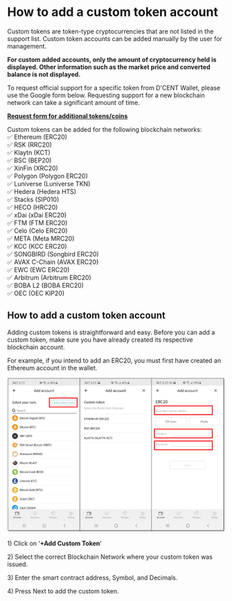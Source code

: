 # How to add a custom token account

Custom tokens are token-type cryptocurrencies that are not listed in the support list. Custom token accounts can be added manually by the user for management.&#x20;

**For custom added accounts, only the amount of cryptocurrency held is displayed. Other information such as the market price and converted balance is not displayed.**

To request official support for a specific token from D'CENT Wallet, please use the Google form below. Requesting support for a new blockchain network can take a significant amount of time.

[**Request form for additional tokens/coins**](https://docs.google.com/forms/d/e/1FAIpQLSddydt7fv7D0ATnw49tCsBsex9DpHinAr0sebGb\_eQb0ne37g/viewform)



Custom tokens can be added for the following blockchain networks:\
✅ Ethereum (ERC20) \
✅ RSK (RRC20) \
✅ Klaytn (KCT) \
✅ BSC (BEP20) \
✅ XinFin (XRC20)  \
✅ Polygon (Polygon ERC20) \
✅ Luniverse (Luniverse TKN) \
✅ Hedera (Hedera HTS)  \
✅ Stacks (SIP010)  \
✅ HECO (HRC20)  \
✅ xDai (xDai ERC20) \
✅ FTM (FTM ERC20)  \
✅ Celo (Celo ERC20) \
✅ META (Meta MRC20) \
✅ KCC (KCC ERC20) \
✅ SONGBIRD (Songbird ERC20) \
✅ AVAX C-Chain (AVAX ERC20)\
✅ EWC (EWC ERC20) \
✅ Arbitrum (Arbitrum ERC20)\
✅ BOBA L2 (BOBA ERC20)\
✅ OEC (OEC KIP20)&#x20;

## How to add a custom token account

Adding custom tokens is straightforward and easy. Before you can add a custom token, make sure you have already created its respective blockchain account.

For example, if you intend to add an ERC20, you must first have created an Ethereum account in the wallet.

<div align="left">

<img src="../../.gitbook/assets/1 (5).png" alt="">

</div>

1\) Click on ‘**+Add Custom Token**’

2\) Select the correct Blockchain Network where your custom token was issued.

3\) Enter the smart contract address, Symbol, and Decimals.

4\) Press Next to add the custom token.
